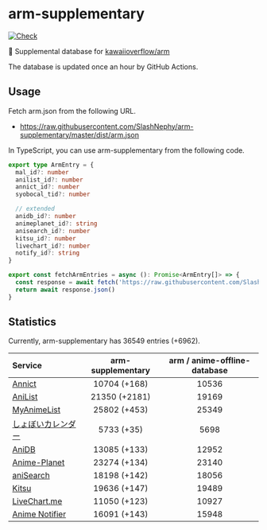 # arm-supplementary

[![Check](https://github.com/SlashNephy/arm-supplementary/actions/workflows/check-node.yml/badge.svg)](https://github.com/SlashNephy/arm-supplementary/actions/workflows/check-node.yml)

💊 Supplemental database for [kawaiioverflow/arm](https://github.com/kawaiioverflow/arm)

The database is updated once an hour by GitHub Actions.

## Usage

Fetch arm.json from the following URL.

- https://raw.githubusercontent.com/SlashNephy/arm-supplementary/master/dist/arm.json

In TypeScript, you can use arm-supplementary from the following code.

```TypeScript
export type ArmEntry = {
  mal_id?: number
  anilist_id?: number
  annict_id?: number
  syobocal_tid?: number

  // extended
  anidb_id?: number
  animeplanet_id?: string
  anisearch_id?: number
  kitsu_id?: number
  livechart_id?: number
  notify_id?: string
}

export const fetchArmEntries = async (): Promise<ArmEntry[]> => {
  const response = await fetch('https://raw.githubusercontent.com/SlashNephy/arm-supplementary/master/dist/arm.json')
  return await response.json()
}
```

## Statistics

Currently, arm-supplementary has 36549 entries (+6962).

| Service                                     | arm-supplementary | arm / anime-offline-database |
| :------------------------------------------ | :---------------: | :--------------------------: |
| [Annict](https://annict.com)                |   10704 (+168)    |            10536             |
| [AniList](https://anilist.co)               |   21350 (+2181)   |            19169             |
| [MyAnimeList](https://myanimelist.net)      |   25802 (+453)    |            25349             |
| [しょぼいカレンダー](https://cal.syoboi.jp) |    5733 (+35)     |             5698             |
| [AniDB](https://anidb.net)                  |   13085 (+133)    |            12952             |
| [Anime-Planet](https://anime-planet.com)    |   23274 (+134)    |            23140             |
| [aniSearch](https://anisearch.com)          |   18198 (+142)    |            18056             |
| [Kitsu](https://kitsu.io)                   |   19636 (+147)    |            19489             |
| [LiveChart.me](https://livechart.me)        |   11050 (+123)    |            10927             |
| [Anime Notifier](https://notify.moe)        |   16091 (+143)    |            15948             |
